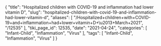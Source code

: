 {
    "title": "Hospitalized children with COVID-19 and inflammation had lower vitamin D",
    "slug": "hospitalized-children-with-covid-19-and-inflammation-had-lower-vitamin-d",
    "aliases": [
        "/Hospitalized+children+with+COVID-19+and+inflammation+had+lower+vitamin+D+\u2013+March+2021",
        "/12535"
    ],
    "tiki_page_id": 12535,
    "date": "2021-04-24",
    "categories": [
        "Infant-Child",
        "Inflammation",
        "Virus"
    ],
    "tags": [
        "Infant-Child",
        "Inflammation",
        "Virus"
    ]
}